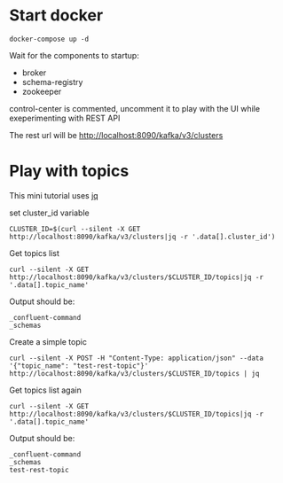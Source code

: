 # Start docker

    docker-compose up -d

Wait for the components to startup:

* broker
* schema-registry
* zookeeper

control-center is commented, uncomment it to play with the UI while exeperimenting with REST API

The rest url will be [http://localhost:8090/kafka/v3/clusters](http://localhost:8090/kafka/v3/clusters)

# Play with topics

This mini tutorial uses [jq](https://jqlang.github.io/jq/)

set cluster_id variable

    CLUSTER_ID=$(curl --silent -X GET http://localhost:8090/kafka/v3/clusters|jq -r '.data[].cluster_id')

Get topics list

    curl --silent -X GET http://localhost:8090/kafka/v3/clusters/$CLUSTER_ID/topics|jq -r '.data[].topic_name'

Output should be:

    _confluent-command
    _schemas

Create a simple topic

    curl --silent -X POST -H "Content-Type: application/json" --data '{"topic_name": "test-rest-topic"}' http://localhost:8090/kafka/v3/clusters/$CLUSTER_ID/topics | jq

Get topics list again

    curl --silent -X GET http://localhost:8090/kafka/v3/clusters/$CLUSTER_ID/topics|jq -r '.data[].topic_name'

Output should be:

    _confluent-command
    _schemas
    test-rest-topic